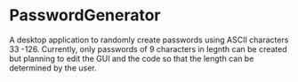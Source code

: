 # PasswordGenerator
A desktop application to randomly create passwords using ASCII characters 33 -126. Currently, only passwords of 9 characters in legnth can be created but planning to edit the GUI and the code so that the length can be determined by the user.  
